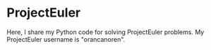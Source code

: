 # ProjectEuler
Here, I share my Python code for solving ProjectEuler problems. My ProjectEuler username is "orancanoren".
